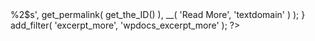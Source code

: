 <?php

function wpdocs_excerpt_more( $more ) {
    return sprintf( '<a class="read-more" href="%1$s">%2$s</a>',
        get_permalink( get_the_ID() ),
        __( 'Read More', 'textdomain' )
    );
}
add_filter( 'excerpt_more', 'wpdocs_excerpt_more' );

?>